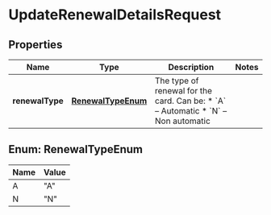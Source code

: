 

# UpdateRenewalDetailsRequest


## Properties

| Name | Type | Description | Notes |
|------------ | ------------- | ------------- | -------------|
|**renewalType** | [**RenewalTypeEnum**](#RenewalTypeEnum) | The type of renewal for the card. Can be:  * &#x60;A&#x60; – Automatic * &#x60;N&#x60; – Non automatic  |  |



## Enum: RenewalTypeEnum

| Name | Value |
|---- | -----|
| A | &quot;A&quot; |
| N | &quot;N&quot; |



